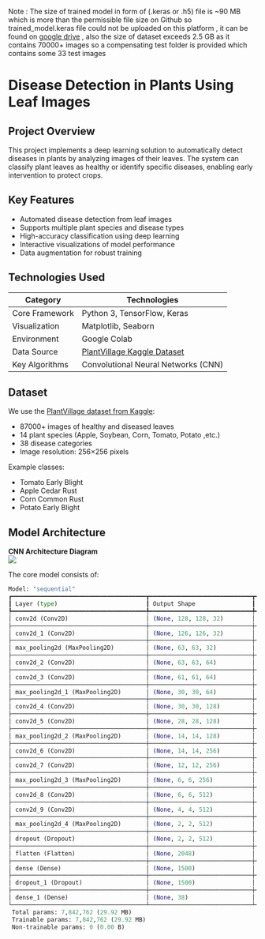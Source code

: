 Note : The size of trained model in form of (.keras or .h5) file is ~90 MB which is more than the permissible file size on Github so trained_model.keras file could not be uploaded on this platform , it can be found on [google drive](https://drive.google.com/drive/folders/1-23_a5ajQ7BmwtvDMAbw13_KQIeu8z3d) , also the size of dataset exceeds 2.5 GB as it contains 70000+ images so a compensating test folder is provided which contains some 33 test images

# Disease Detection in Plants Using Leaf Images

## Project Overview
This project implements a deep learning solution to automatically detect diseases in plants by analyzing images of their leaves. The system can classify plant leaves as healthy or identify specific diseases, enabling early intervention to protect crops.

## Key Features
-  Automated disease detection from leaf images
-  Supports multiple plant species and disease types
-  High-accuracy classification using deep learning
-  Interactive visualizations of model performance
-  Data augmentation for robust training

## Technologies Used
| Category        | Technologies |
|-----------------|--------------|
| Core Framework  | Python 3, TensorFlow, Keras |
| Visualization   | Matplotlib, Seaborn |
| Environment     | Google Colab |
| Data Source     | [PlantVillage Kaggle Dataset]([https://www.kaggle.com/datasets/abdallahalidev/plantvillage-dataset](https://www.kaggle.com/datasets/vipoooool/new-plant-diseases-dataset)) |
| Key Algorithms  | Convolutional Neural Networks (CNN) |

## Dataset
We use the [PlantVillage dataset from Kaggle]([https://www.kaggle.com/datasets/abdallahalidev/plantvillage-dataset](https://www.kaggle.com/datasets/vipoooool/new-plant-diseases-dataset)):
- 87000+ images of healthy and diseased leaves
- 14 plant species (Apple, Soybean, Corn, Tomato, Potato ,etc.)
- 38 disease categories
- Image resolution: 256×256 pixels

Example classes:
- Tomato Early Blight
- Apple Cedar Rust
- Corn Common Rust
- Potato Early Blight

## Model Architecture
**CNN Architecture Diagram**  
![](https://miro.medium.com/v2/resize:fit:1400/0*LeK_gmCf3DfO3gj_.jpeg)


The core model consists of:
```python
Model: "sequential"
┏━━━━━━━━━━━━━━━━━━━━━━━━━━━━━━━━━━━━━━┳━━━━━━━━━━━━━━━━━━━━━━━━━━━━━┳━━━━━━━━━━━━━━━━━┓
┃ Layer (type)                         ┃ Output Shape                ┃         Param # ┃
┡━━━━━━━━━━━━━━━━━━━━━━━━━━━━━━━━━━━━━━╇━━━━━━━━━━━━━━━━━━━━━━━━━━━━━╇━━━━━━━━━━━━━━━━━┩
│ conv2d (Conv2D)                      │ (None, 128, 128, 32)        │             896 │
├──────────────────────────────────────┼─────────────────────────────┼─────────────────┤
│ conv2d_1 (Conv2D)                    │ (None, 126, 126, 32)        │           9,248 │
├──────────────────────────────────────┼─────────────────────────────┼─────────────────┤
│ max_pooling2d (MaxPooling2D)         │ (None, 63, 63, 32)          │               0 │
├──────────────────────────────────────┼─────────────────────────────┼─────────────────┤
│ conv2d_2 (Conv2D)                    │ (None, 63, 63, 64)          │          18,496 │
├──────────────────────────────────────┼─────────────────────────────┼─────────────────┤
│ conv2d_3 (Conv2D)                    │ (None, 61, 61, 64)          │          36,928 │
├──────────────────────────────────────┼─────────────────────────────┼─────────────────┤
│ max_pooling2d_1 (MaxPooling2D)       │ (None, 30, 30, 64)          │               0 │
├──────────────────────────────────────┼─────────────────────────────┼─────────────────┤
│ conv2d_4 (Conv2D)                    │ (None, 30, 30, 128)         │          73,856 │
├──────────────────────────────────────┼─────────────────────────────┼─────────────────┤
│ conv2d_5 (Conv2D)                    │ (None, 28, 28, 128)         │         147,584 │
├──────────────────────────────────────┼─────────────────────────────┼─────────────────┤
│ max_pooling2d_2 (MaxPooling2D)       │ (None, 14, 14, 128)         │               0 │
├──────────────────────────────────────┼─────────────────────────────┼─────────────────┤
│ conv2d_6 (Conv2D)                    │ (None, 14, 14, 256)         │         295,168 │
├──────────────────────────────────────┼─────────────────────────────┼─────────────────┤
│ conv2d_7 (Conv2D)                    │ (None, 12, 12, 256)         │         590,080 │
├──────────────────────────────────────┼─────────────────────────────┼─────────────────┤
│ max_pooling2d_3 (MaxPooling2D)       │ (None, 6, 6, 256)           │               0 │
├──────────────────────────────────────┼─────────────────────────────┼─────────────────┤
│ conv2d_8 (Conv2D)                    │ (None, 6, 6, 512)           │       1,180,160 │
├──────────────────────────────────────┼─────────────────────────────┼─────────────────┤
│ conv2d_9 (Conv2D)                    │ (None, 4, 4, 512)           │       2,359,808 │
├──────────────────────────────────────┼─────────────────────────────┼─────────────────┤
│ max_pooling2d_4 (MaxPooling2D)       │ (None, 2, 2, 512)           │               0 │
├──────────────────────────────────────┼─────────────────────────────┼─────────────────┤
│ dropout (Dropout)                    │ (None, 2, 2, 512)           │               0 │
├──────────────────────────────────────┼─────────────────────────────┼─────────────────┤
│ flatten (Flatten)                    │ (None, 2048)                │               0 │
├──────────────────────────────────────┼─────────────────────────────┼─────────────────┤
│ dense (Dense)                        │ (None, 1500)                │       3,073,500 │
├──────────────────────────────────────┼─────────────────────────────┼─────────────────┤
│ dropout_1 (Dropout)                  │ (None, 1500)                │               0 │
├──────────────────────────────────────┼─────────────────────────────┼─────────────────┤
│ dense_1 (Dense)                      │ (None, 38)                  │          57,038 │
└──────────────────────────────────────┴─────────────────────────────┴─────────────────┘
 Total params: 7,842,762 (29.92 MB)
 Trainable params: 7,842,762 (29.92 MB)
 Non-trainable params: 0 (0.00 B)
